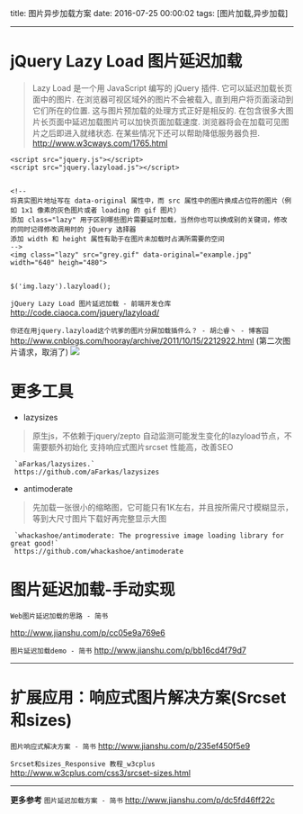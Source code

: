 
title: 图片异步加载方案
date: 2016-07-25 00:00:02
tags: [图片加载,异步加载]


---


# jQuery Lazy Load 图片延迟加载

>  Lazy Load 是一个用 JavaScript 编写的 jQuery 插件. 它可以延迟加载长页面中的图片. 在浏览器可视区域外的图片不会被载入, 直到用户将页面滚动到它们所在的位置. 这与图片预加载的处理方式正好是相反的.
在包含很多大图片长页面中延迟加载图片可以加快页面加载速度. 浏览器将会在加载可见图片之后即进入就绪状态. 在某些情况下还可以帮助降低服务器负担.
http://www.w3cways.com/1765.html


```
<script src="jquery.js"></script>
<script src="jquery.lazyload.js"></script>


<!--
将真实图片地址写在 data-original 属性中，而 src 属性中的图片换成占位符的图片（例如 1x1 像素的灰色图片或者 loading 的 gif 图片）
添加 class="lazy" 用于区别哪些图片需要延时加载，当然你也可以换成别的关键词，修改的同时记得修改调用时的 jQuery 选择器
添加 width 和 height 属性有助于在图片未加载时占满所需要的空间
-->
<img class="lazy" src="grey.gif" data-original="example.jpg" width="640" heigh="480">


$('img.lazy').lazyload();

```
`jQuery Lazy Load 图片延迟加载 - 前端开发仓库`
http://code.ciaoca.com/jquery/lazyload/


`你还在用jquery.lazyload这个坑爹的图片分屏加载插件么？ - 胡尐睿丶 - 博客园`
http://www.cnblogs.com/hooray/archive/2011/10/15/2212922.html
(第二次图片请求，取消了)
![]( http://ll-blog.oss-cn-hangzhou.aliyuncs.com/16-7-25/81154367.jpg)


# 更多工具

- lazysizes
>原生js，不依赖于jquery/zepto
自动监测可能发生变化的lazyload节点，不需要额外初始化
支持响应式图片srcset
性能高，改善SEO


     `aFarkas/lazysizes.`
     https://github.com/aFarkas/lazysizes


- antimoderate
>先加载一张很小的缩略图，它可能只有1K左右，并且按所需尺寸模糊显示，等到大尺寸图片下载好再完整显示大图


     `whackashoe/antimoderate: The progressive image loading library for great good!`
     https://github.com/whackashoe/antimoderate


#  图片延迟加载-手动实现
`Web图片延迟加载的思路 - 简书`

http://www.jianshu.com/p/cc05e9a769e6


`图片延迟加载demo - 简书`
http://www.jianshu.com/p/bb16cd4f79d7


---
# 扩展应用：响应式图片解决方案(Srcset和sizes)
 
`图片响应式解决方案 - 简书`
http://www.jianshu.com/p/235ef450f5e9


`Srcset和sizes_Responsive 教程_w3cplus`
http://www.w3cplus.com/css3/srcset-sizes.html


---
**更多参考**
`图片延迟加载方案 - 简书`
http://www.jianshu.com/p/dc5fd46ff22c


<!-- more -->
